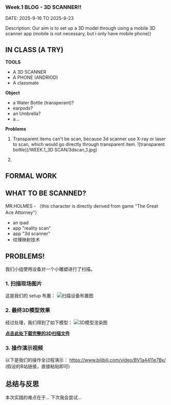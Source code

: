 ### Week.1 BLOG - 3D SCANNER!!

DATE: 2025-9-16 TO 2025-9-23

Description: Our aim is to set up a 3D model through using a mobile 3D scanner app (mobile is not necessary, but i only have mobile phone))

## IN CLASS (A TRY)

**TOOLS**
- A 3D SCANNER
- A PHONE (ANDRIOD)
- A classmate

**Object**
- a Water Bottle (transperant)?
- earpods?
- an Umbrella?
- a...

**Problems**
1. Transparent items can't be scan, because 3d scanner use X-ray or laser to scan, which would go directly through transparent item.
![transparent bottle](/WEEK.1_3D SCAN/3dscan_1.jpg)

3.

## FORMAL WORK


## WHAT TO BE SCANNED?
MR.HOLMES - （this character is directly derived from game "The Great Ace Attorney"）

- an ipad
- app "reality scan"
- app "3d scanner"
- 纹理映射技术

## PROBLEMS!

我们小组使用设备对一个小雕塑进行了扫描。

### 1. 扫描现场图片

这是我们的 setup 布置：
![扫描设备布置图](images/setup.jpg)

### 2. 最终3D模型效果

经过处理，我们得到了如下模型：
![3D模型渲染图](images/final-render.png)

**[点击此处下载完整的3D扫描文件](3d-scans/final-model.obj)**

### 3. 操作演示视频

以下是我们的操作全过程演示：
https://www.bilibili.com/video/BV1a4411e7Bx/  (假设的B站链接，直接粘贴即可)

## 总结与反思

本次实践的难点在于... 下次我会尝试...
